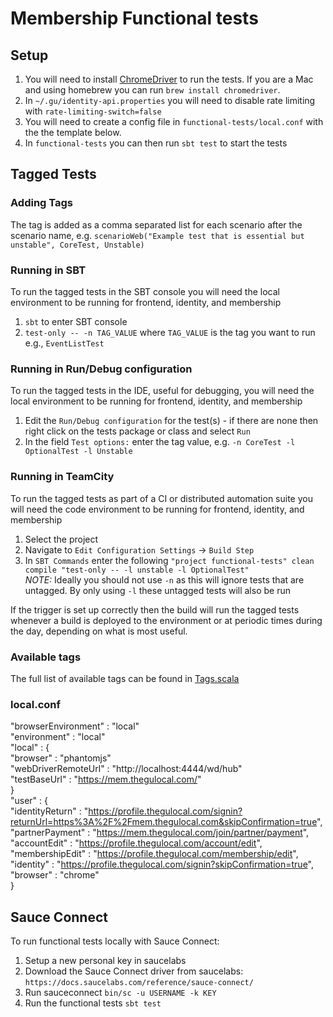 # Membership Functional tests

## Setup

1. You will need to install [ChromeDriver](https://code.google.com/p/selenium/wiki/ChromeDriver) to run the tests. If you are a Mac and using homebrew you can run `brew install chromedriver`.
2. In `~/.gu/identity-api.properties` you will need to disable rate limiting with `rate-limiting-switch=false`
3. You will need to create a config file in `functional-tests/local.conf` with the the template below.
4. In `functional-tests` you can then run `sbt test` to start the tests

## Tagged Tests
### Adding Tags
The tag is added as a comma separated list for each scenario after the scenario name, e.g. `scenarioWeb("Example test that is essential but unstable", CoreTest, Unstable)`

###  Running in SBT
To run the tagged tests in the SBT console you will need the local environment to be running for frontend, identity, and membership

1. `sbt` to enter SBT console  
2. `test-only -- -n TAG_VALUE` where `TAG_VALUE` is the tag you want to run e.g., `EventListTest`

### Running in Run/Debug configuration
To run the tagged tests in the IDE, useful for debugging, you will need the local environment to be running for frontend, identity, and membership

1. Edit the `Run/Debug configuration` for the test(s) - if there are none then right click on the tests package or class and select `Run`   
2. In the field `Test options:` enter the tag value, e.g. `-n CoreTest -l OptionalTest -l Unstable`
  
### Running in TeamCity
To run the tagged tests as part of a CI or distributed automation suite you will need the code environment to be running for frontend, identity, and membership

1. Select the project  
2. Navigate to `Edit Configuration Settings` -> `Build Step`   
3. In `SBT Commands` enter the following `"project functional-tests" clean compile "test-only -- -l unstable -l OptionalTest"`    
*NOTE:* Ideally you should not use `-n` as this will ignore tests that are untagged. By only using `-l` these untagged tests will also be run

If the trigger is set up correctly then the build will run the tagged tests whenever a build is deployed to the environment or at periodic times during the day, depending on what is most useful.

### Available tags

The full list of available tags can be found in [Tags.scala](src/main/scala/com.gu.membership/tags/Tags.scala)

### local.conf

  "browserEnvironment" : "local"  
  "environment" : "local"  
  "local" : {  
      "browser" : "phantomjs"  
      "webDriverRemoteUrl" : "http://localhost:4444/wd/hub"  
      "testBaseUrl" : "https://mem.thegulocal.com/"  
  }   
  "user" : {  
      "identityReturn" : "https://profile.thegulocal.com/signin?returnUrl=https%3A%2F%2Fmem.thegulocal.com&skipConfirmation=true",  
      "partnerPayment" : "https://mem.thegulocal.com/join/partner/payment",  
      "accountEdit"    : "https://profile.thegulocal.com/account/edit",  
      "membershipEdit" : "https://profile.thegulocal.com/membership/edit",  
      "identity"       : "https://profile.thegulocal.com/signin?skipConfirmation=true",  
      "browser"        : "chrome"  
  }

## Sauce Connect

To run functional tests locally with Sauce Connect:

1. Setup a new personal key in saucelabs
2. Download the Sauce Connect driver from saucelabs: `https://docs.saucelabs.com/reference/sauce-connect/`
3. Run sauceconnect `bin/sc -u USERNAME -k KEY`
4. Run the functional tests `sbt test`
